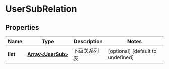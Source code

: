 # UserSubRelation

## Properties

Name | Type | Description | Notes
------------ | ------------- | ------------- | -------------
**list** | [**Array&lt;UserSub&gt;**](UserSub.md) | 下级关系列表 | [optional] [default to undefined]

